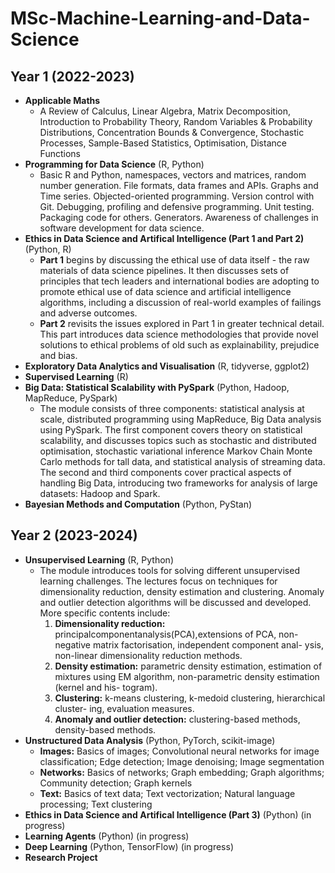 # MSc-Machine-Learning-and-Data-Science

## Year 1 (2022-2023)

- **Applicable Maths**
   - A Review of Calculus, Linear Algebra, Matrix Decomposition, Introduction to Probability Theory, Random Variables & Probability Distributions, Concentration Bounds & Convergence, Stochastic Processes, Sample-Based Statistics, Optimisation, Distance Functions
- **Programming for Data Science** (R, Python)
   - Basic R and Python, namespaces, vectors and matrices, random number generation. File formats, data frames and APIs. Graphs and Time series. Objected-oriented programming. Version control with Git. Debugging, profiling and defensive programming. Unit testing. Packaging code for others. Generators. Awareness of challenges in software development for data science.
- **Ethics in Data Science and Artifical Intelligence (Part 1 and Part 2)** (Python, R)
   - **Part 1** begins by discussing the ethical use of data itself - the  raw materials of data science pipelines. It then discusses sets of  principles that tech leaders and international bodies are adopting to  promote ethical use of data science and artificial intelligence  algorithms, including a discussion of real-world examples of failings  and adverse outcomes.
   - **Part 2** revisits the issues explored in Part 1 in  greater technical detail. This part introduces data science  methodologies that provide novel solutions to ethical problems of old  such as explainability, prejudice and bias.
- **Exploratory Data Analytics and Visualisation** (R, tidyverse, ggplot2)
- **Supervised Learning** (R)
- **Big Data: Statistical Scalability with PySpark** (Python, Hadoop, MapReduce, PySpark)
   - The module consists of three components: statistical analysis at scale, distributed programming using MapReduce, Big Data analysis using PySpark. The first component covers theory on statistical scalability, and discusses topics such as stochastic and distributed optimisation, stochastic variational inference Markov Chain Monte Carlo methods for tall data, and statistical analysis of streaming data. The second and third components cover practical aspects of handling Big Data, introducing two frameworks for analysis of large datasets: Hadoop and Spark.
- **Bayesian Methods and Computation** (Python, PyStan)

## Year 2 (2023-2024)

- **Unsupervised Learning** (R, Python)
   - The module introduces tools for solving different unsupervised learning challenges. The lectures focus on techniques for dimensionality reduction, density estimation and clustering. Anomaly and outlier detection algorithms will be discussed and developed. More specific contents include:
      1. **Dimensionality reduction:** principalcomponentanalysis(PCA),extensions of PCA, non-negative matrix factorisation, independent component anal- ysis, non-linear dimensionality reduction methods.
      2. **Density estimation:** parametric density estimation, estimation of mixtures using EM algorithm, non-parametric density estimation (kernel and his- togram).
      3. **Clustering:** k-means clustering, k-medoid clustering, hierarchical cluster- ing, evaluation measures.
      4. **Anomaly and outlier detection:** clustering-based methods, density-based methods.
- **Unstructured Data Analysis** (Python, PyTorch, scikit-image)
   - **Images:** Basics of images; Convolutional neural networks for image classification; Edge detection; Image denoising; Image segmentation
   - **Networks:** Basics of networks; Graph embedding; Graph algorithms; Community detection; Graph kernels
   - **Text:** Basics of text data; Text vectorization; Natural language processing; Text clustering
- **Ethics in Data Science and Artifical Intelligence (Part 3)** (Python) (in progress)
- **Learning Agents** (Python) (in progress)
- **Deep Learning** (Python, TensorFlow) (in progress)
- **Research Project**
